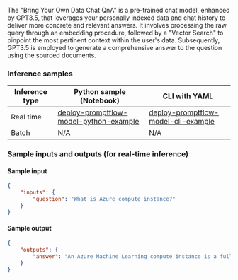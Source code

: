 The "Bring Your Own Data Chat QnA" is a pre-trained chat model, enhanced by GPT3.5, that leverages your personally indexed data and chat history to deliver more concrete and relevant answers. It involves processing the raw query through an embedding procedure, followed by a "Vector Search" to pinpoint the most pertinent context within the user's data. Subsequently, GPT3.5 is employed to generate a comprehensive answer to the question using the sourced documents.


### Inference samples

Inference type|Python sample (Notebook)|CLI with YAML
|--|--|--|
Real time|<a href="https://github.com/microsoft/promptflow/blob/pm/3p-inside-materials/docs/media/deploy-to-aml-code/sdk/deploy.ipynb" target="_blank">deploy-promptflow-model-python-example</a>|<a href="https://github.com/microsoft/promptflow/blob/pm/3p-inside-materials/docs/go-to-production/deploy-to-aml-code.md" target="_blank">deploy-promptflow-model-cli-example</a>
Batch | N/A | N/A

### Sample inputs and outputs (for real-time inference)

#### Sample input
```json
{
    "inputs": {
        "question": "What is Azure compute instance?"
    }
}
```

#### Sample output
```json
{
    "outputs": {
        "answer": "An Azure Machine Learning compute instance is a fully managed cloud-based workstation for data scientists. It provides a pre-configured and managed development environment in the cloud for machine learning. Compute instances can also be used as a compute target for training and inferencing for development and testing purposes. They have a job queue, run jobs securely in a virtual network environment, and can run multiple small jobs in parallel. Additionally, compute instances support single-node multi-GPU distributed training jobs."
    }
}
```